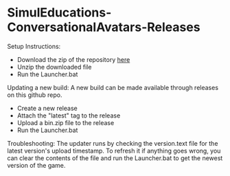 # SimulEducations-ConversationalAvatars-Releases

Setup Instructions:
- Download the zip of the repository [here](https://github.com/HappyMaki/SimulEducations-ConversationalAvatars-Releases/archive/refs/heads/main.zip)
- Unzip the downloaded file
- Run the Launcher.bat


Updating a new build:
A new build can be made available through releases on this github repo.
- Create a new release
- Attach the "latest" tag to the release
- Upload a bin.zip file to the release
- Run the Launcher.bat

Troubleshooting:
The updater runs by checking the version.text file for the latest version's upload timestamp. To refresh it if anything goes wrong, you can clear the contents of the file and run the Launcher.bat to get the newest version of the game.
